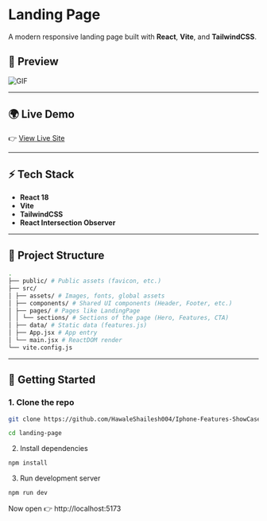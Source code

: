 # Landing Page

A modern responsive landing page built with **React**, **Vite**, and **TailwindCSS**.

## 📸 Preview

![GIF](/frontend/screenshots/live-preview.gif)

---

## 🌍 Live Demo

👉 [View Live Site](https://iphone-features-show-case.vercel.app/)

---

## ⚡ Tech Stack

- **React 18**
- **Vite**
- **TailwindCSS**
- **React Intersection Observer**

---

## 📂 Project Structure

```bash
.
├── public/ # Public assets (favicon, etc.)
├── src/
│ ├── assets/ # Images, fonts, global assets
│ ├── components/ # Shared UI components (Header, Footer, etc.)
│ ├── pages/ # Pages like LandingPage
│ │ └── sections/ # Sections of the page (Hero, Features, CTA)
│ ├── data/ # Static data (features.js)
│ ├── App.jsx # App entry
│ └── main.jsx # ReactDOM render
└── vite.config.js
```

---

## 🚀 Getting Started

### 1. Clone the repo

```bash
git clone https://github.com/HawaleShailesh004/Iphone-Features-ShowCase.git

cd landing-page
```

2. Install dependencies

```bash
npm install
```

3. Run development server

```bash
npm run dev
```

Now open 👉 http://localhost:5173
